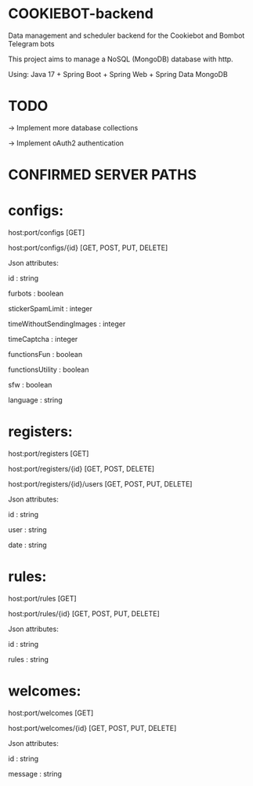 # COOKIEBOT-backend
Data management and scheduler backend for the Cookiebot and Bombot Telegram bots

This project aims to manage a NoSQL (MongoDB) database with http.

Using: Java 17 + Spring Boot + Spring Web + Spring Data MongoDB

# TODO
-> Implement more database collections

-> Implement oAuth2 authentication 

# CONFIRMED SERVER PATHS
# configs:

host:port/configs [GET]

host:port/configs/{id} [GET, POST, PUT, DELETE] 

Json attributes:

id : string 

furbots : boolean

stickerSpamLimit : integer

timeWithoutSendingImages : integer

timeCaptcha : integer

functionsFun : boolean

functionsUtility : boolean

sfw : boolean

language : string

# registers:

host:port/registers [GET]

host:port/registers/{id} [GET, POST, DELETE]

host:port/registers/{id}/users [GET, POST, PUT, DELETE]

Json attributes:

id : string

user : string

date : string

# rules:

host:port/rules [GET]

host:port/rules/{id} [GET, POST, PUT, DELETE]

Json attributes:

id : string

rules : string


# welcomes:

host:port/welcomes [GET]

host:port/welcomes/{id} [GET, POST, PUT, DELETE]

Json attributes:

id : string

message : string
